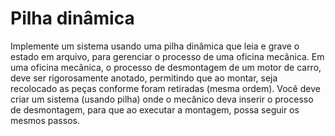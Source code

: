 # Pilha dinâmica

Implemente um sistema usando uma pilha dinâmica que leia e grave o estado em arquivo, para gerenciar o processo de uma oficina mecânica.
Em uma oficina mecânica, o processo de desmontagem de um motor de carro, deve ser rigorosamente anotado, permitindo que ao montar, seja recolocado as peças conforme foram retiradas (mesma ordem). 
Você deve criar um sistema (usando pilha) onde o mecânico deva inserir o processo de desmontagem, para que ao executar a montagem, possa seguir os mesmos passos. 